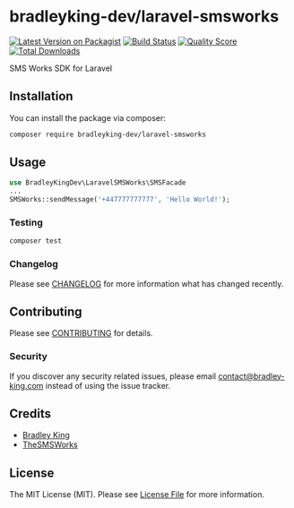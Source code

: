 # bradleyking-dev/laravel-smsworks

[![Latest Version on Packagist](https://img.shields.io/packagist/v/bradleyking-dev/laravel-smsworks.svg?style=flat-square)](https://packagist.org/packages/bradleyking-dev/laravel-smsworks)
[![Build Status](https://img.shields.io/travis/bradleyking-dev/laravel-smsworks/master.svg?style=flat-square)](https://travis-ci.org/bradleyking-dev/laravel-smsworks)
[![Quality Score](https://img.shields.io/scrutinizer/g/bradleyking-dev/laravel-smsworks.svg?style=flat-square)](https://scrutinizer-ci.com/g/bradleyking-dev/laravel-smsworks)
[![Total Downloads](https://img.shields.io/packagist/dt/bradleyking-dev/laravel-smsworks.svg?style=flat-square)](https://packagist.org/packages/bradleyking-dev/laravel-smsworks)

SMS Works SDK for Laravel

## Installation

You can install the package via composer:

```bash
composer require bradleyking-dev/laravel-smsworks
```

## Usage

``` php
use BradleyKingDev\LaravelSMSWorks\SMSFacade
...
SMSWorks::sendMessage('+447777777777', 'Hello World!');
```

### Testing

``` bash
composer test
```

### Changelog

Please see [CHANGELOG](CHANGELOG.md) for more information what has changed recently.

## Contributing

Please see [CONTRIBUTING](CONTRIBUTING.md) for details.

### Security

If you discover any security related issues, please email contact@bradley-king.com instead of using the issue tracker.

## Credits

- [Bradley King](https://github.com/bradleyking-dev)
- [TheSMSWorks](https://github.com/TheSMSWorks)

## License

The MIT License (MIT). Please see [License File](LICENSE.md) for more information.
